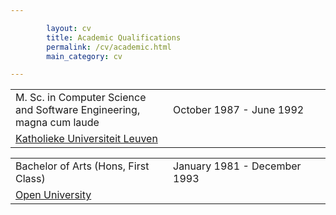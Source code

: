 ```yaml
---

        layout: cv
        title: Academic Qualifications
        permalink: /cv/academic.html
        main_category: cv

---
```

<!-- KUL-->

<table width="100%">
	<col width="50%"/>
	<col width="50%"/>
	<tr class="function">
		<td>
			M. Sc. in Computer Science and Software Engineering,
			magna cum laude
		</td>
		<td>
			October 1987 - June 1992
		</td>
	</tr>
	<tr>
		<td>
			<a href="http://www.kuleuven.ac.be" target="_blank">Katholieke Universiteit Leuven</a>
		</td>
		<td>
		</td>
	</tr>
</table>

<!-- OU-->

<table width="100%">
	<col width="50%"/>
	<col width="50%"/>
	<tr class="function">
		<td>
			Bachelor of Arts (Hons, First Class)
		</td>
		<td>
			January 1981 - December 1993
		</td>
	</tr>
	<tr>
		<td>
			<a href="http://www.open.ac.uk" target="_blank">Open University</a>
		</td>
		<td>
		</td>
	</tr>
</table>


